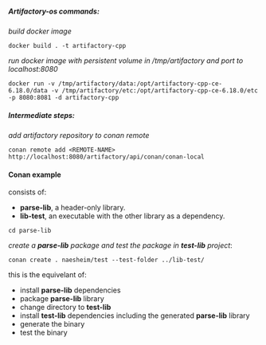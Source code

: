 <H5> Artifactory-os commands:</H5>

_build docker image_ 
```
docker build . -t artifactory-cpp
```


_run docker image with persistent volume in /tmp/artifactory and port to localhost:8080_
```
docker run -v /tmp/artifactory/data:/opt/artifactory-cpp-ce-6.18.0/data -v /tmp/artifactory/etc:/opt/artifactory-cpp-ce-6.18.0/etc -p 8080:8081 -d artifactory-cpp
```

<H5> Intermediate steps: </H5>

_add artifactory repository to conan remote_
```
conan remote add <REMOTE-NAME> http://localhost:8080/artifactory/api/conan/conan-local
```


<H4> Conan example</H4>

consists of:
- **parse-lib**, a header-only library.
- **lib-test**, an executable with the other library as a dependency.

`cd parse-lib`

_create a **parse-lib** package and test the package in **test-lib** project_:

`conan create . naesheim/test --test-folder ../lib-test/`


this is the equivelant of:
* install **parse-lib** dependencies
* package **parse-lib** library
* change directory to **test-lib**
* install **test-lib** dependencies including the generated **parse-lib** library
* generate the binary
* test the binary